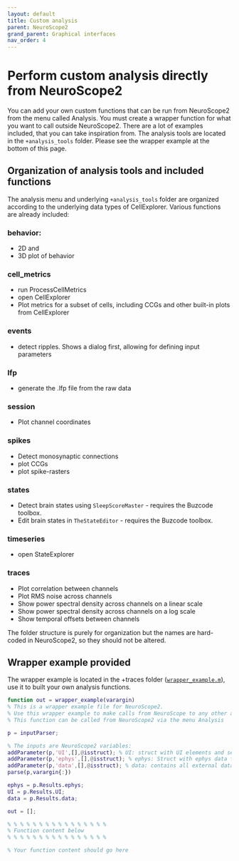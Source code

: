 ```yaml
---
layout: default
title: Custom analysis
parent: NeuroScope2
grand_parent: Graphical interfaces
nav_order: 4
---
```


# Perform custom analysis directly from NeuroScope2
You can add your own custom functions that can be run from NeuroScope2 from the menu called Analysis. You must create a wrapper function for what you want to call outside NeuroScope2. There are a lot of examples included, that you can take inspiration from. The analysis tools are located in the `+analysis_tools`  folder. Please see the wrapper example at the bottom of this page.

## Organization of analysis tools and included functions 
The analysis menu and underlying `+analysis_tools` folder are organized according to the underlying data types of CellExplorer. Various functions are already included:

### behavior: 
- 2D and 
- 3D plot of behavior

### cell_metrics
- run ProcessCellMetrics 
- open CellExplorer
- Plot metrics for a subset of cells, including CCGs and other built-in plots from CellExplorer

### events
- detect ripples. Shows a dialog first, allowing for defining input parameters

### lfp
- generate the .lfp file from the raw data

### session
- Plot channel coordinates

### spikes
- Detect monosynaptic connections
- plot CCGs
- plot spike-rasters

### states
- Detect brain states using `SleepScoreMaster` - requires the Buzcode toolbox.
- Edit brain states in `TheStateEditor` - requires the Buzcode toolbox.

### timeseries
- open StateExplorer

### traces
- Plot correlation between channels
- Plot RMS noise across channels
- Show power spectral density across channels on a linear scale
- Show power spectral density across channels on a log scale
- Show temporal offsets between channels

The folder structure is purely for organization but the names are hard-coded in NeuroScope2, so they should not be altered. 

## Wrapper example provided

The wrapper example is located in the +traces folder ([`wrapper_example.m`](https://github.com/petersenpeter/CellExplorer/blob/master/%2Banalysis_tools/%2Btraces/wrapper_example.m)), use it to built your own analysis functions. 

```m
function out = wrapper_example(varargin)
% This is a wrapper example file for NeuroScope2. 
% Use this wrapper example to make calls from NeuroScope to any other analysis that can be applied to the traces, raw data or any derived data types.
% This function can be called from NeuroScope2 via the menu Analysis 

p = inputParser;

% The inputs are NeuroScope2 variables:
addParameter(p,'UI',[],@isstruct); % UI: struct with UI elements and settings of NeuroScope2
addParameter(p,'ephys',[],@isstruct); % ephys: Struct with ephys data for current shown time interval, e.g. ephys.raw (raw unprocessed data), ephys.traces (processed data)
addParameter(p,'data',[],@isstruct); % data: contains all external data loaded like data.session, data.spikes, data.events, data.states, data.behavior
parse(p,varargin{:})

ephys = p.Results.ephys;
UI = p.Results.UI;  
data = p.Results.data;

out = [];

% % % % % % % % % % % % % % % %
% Function content below
% % % % % % % % % % % % % % % % 

% Your function content should go here

```
